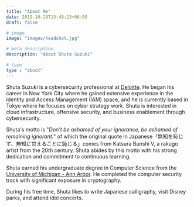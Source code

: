 ```yaml
---
title: "About Me"
date: 2019-10-29T13:49:23+06:00
draft: false

# image
image: "images/headshot.jpg"

# meta description
description: "About Shuta Suzuki"

# type
type : "about"
---
```


Shuta Suzuki is a cybersecurity professional at [Deloitte](https://www2.deloitte.com/jp/en.html). He began his career in New York City where he gained extensive experience in the Identity and Access Management (IAM) space, and he is currently based in Tokyo where he focuses on cyber strategy work. Shuta is interested in cloud infrastructure, offensive security, and business enablement through cybersecurity.

Shuta's motto is "*Don't be ashamed of your ignorance, be ashamed of remaining ignorant.*" of which the original quote in Japanese「無知を恥じず、無知に甘えることに恥じる」comes from Katsura Bunshi V, a rakugo artist from the 20th century. Shuta abides by this motto with his strong dedication and commitment to continuous learning.

Shuta earned his undergraduate degree in Computer Science from the [University of Michigan - Ann Arbor](https://umich.edu). He completed the computer security track with significant exposure in cryptography.

During his free time, Shuta likes to write Japanese calligraphy, visit Disney parks, and attend idol concerts.
